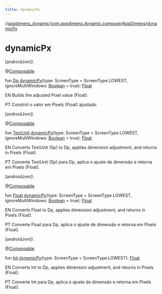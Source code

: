 ```yaml
---
title: dynamicPx
---
```

//[appdimens_dynamic](../../../index.html)/[com.appdimens.dynamic.compose](../index.html)/[AppDimens](index.html)/[dynamicPx](dynamic-px.html)



# dynamicPx



[androidJvm]\




@[Composable](https://developer.android.com/reference/kotlin/androidx/compose/runtime/Composable.html)



fun [Dp](https://developer.android.com/reference/kotlin/androidx/compose/ui/unit/Dp.html).[dynamicPx](dynamic-px.html)(type: ScreenType = ScreenType.LOWEST, ignoreMultiWindows: [Boolean](https://kotlinlang.org/api/core/kotlin-stdlib/kotlin/-boolean/index.html) = true): [Float](https://kotlinlang.org/api/core/kotlin-stdlib/kotlin/-float/index.html)



EN Builds the adjusted Pixel value (Float).



PT Constrói o valor em Pixels (Float) ajustado.





[androidJvm]\




@[Composable](https://developer.android.com/reference/kotlin/androidx/compose/runtime/Composable.html)



fun [TextUnit](https://developer.android.com/reference/kotlin/androidx/compose/ui/unit/TextUnit.html).[dynamicPx](dynamic-px.html)(type: ScreenType = ScreenType.LOWEST, ignoreMultiWindows: [Boolean](https://kotlinlang.org/api/core/kotlin-stdlib/kotlin/-boolean/index.html) = true): [Float](https://kotlinlang.org/api/core/kotlin-stdlib/kotlin/-float/index.html)



EN Converts TextUnit (Sp) to Dp, applies dimension adjustment, and returns in Pixels (Float).



PT Converte TextUnit (Sp) para Dp, aplica o ajuste de dimensão e retorna em Pixels (Float).





[androidJvm]\




@[Composable](https://developer.android.com/reference/kotlin/androidx/compose/runtime/Composable.html)



fun [Float](https://kotlinlang.org/api/core/kotlin-stdlib/kotlin/-float/index.html).[dynamicPx](dynamic-px.html)(type: ScreenType = ScreenType.LOWEST, ignoreMultiWindows: [Boolean](https://kotlinlang.org/api/core/kotlin-stdlib/kotlin/-boolean/index.html) = true): [Float](https://kotlinlang.org/api/core/kotlin-stdlib/kotlin/-float/index.html)



EN Converts Float to Dp, applies dimension adjustment, and returns in Pixels (Float).



PT Converte Float para Dp, aplica o ajuste de dimensão e retorna em Pixels (Float).





[androidJvm]\




@[Composable](https://developer.android.com/reference/kotlin/androidx/compose/runtime/Composable.html)



fun [Int](https://kotlinlang.org/api/core/kotlin-stdlib/kotlin/-int/index.html).[dynamicPx](dynamic-px.html)(type: ScreenType = ScreenType.LOWEST): [Float](https://kotlinlang.org/api/core/kotlin-stdlib/kotlin/-float/index.html)



EN Converts Int to Dp, applies dimension adjustment, and returns in Pixels (Float).



PT Converte Int para Dp, aplica o ajuste de dimensão e retorna em Pixels (Float).



